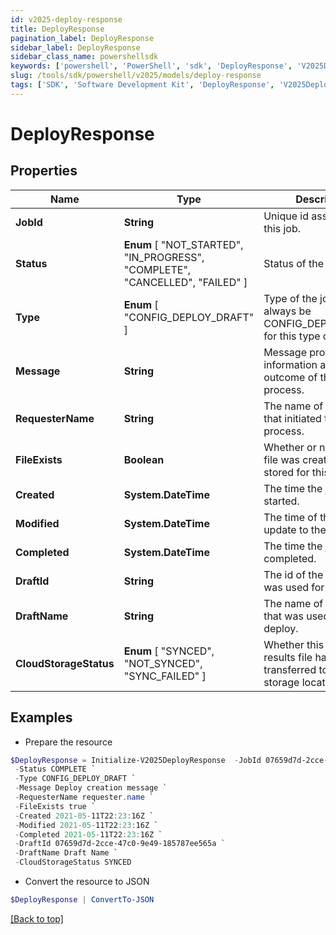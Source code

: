 ```yaml
---
id: v2025-deploy-response
title: DeployResponse
pagination_label: DeployResponse
sidebar_label: DeployResponse
sidebar_class_name: powershellsdk
keywords: ['powershell', 'PowerShell', 'sdk', 'DeployResponse', 'V2025DeployResponse'] 
slug: /tools/sdk/powershell/v2025/models/deploy-response
tags: ['SDK', 'Software Development Kit', 'DeployResponse', 'V2025DeployResponse']
---
```



# DeployResponse

## Properties

Name | Type | Description | Notes
------------ | ------------- | ------------- | -------------
**JobId** | **String** | Unique id assigned to this job. | [optional] 
**Status** |  **Enum** [  "NOT_STARTED",    "IN_PROGRESS",    "COMPLETE",    "CANCELLED",    "FAILED" ] | Status of the job. | [optional] 
**Type** |  **Enum** [  "CONFIG_DEPLOY_DRAFT" ] | Type of the job, will always be CONFIG_DEPLOY_DRAFT for this type of job. | [optional] 
**Message** | **String** | Message providing information about the outcome of the deploy process. | [optional] 
**RequesterName** | **String** | The name of the user that initiated the deploy process. | [optional] 
**FileExists** | **Boolean** | Whether or not a results file was created and stored for this deploy. | [optional] [default to $true]
**Created** | **System.DateTime** | The time the job was started. | [optional] 
**Modified** | **System.DateTime** | The time of the last update to the job. | [optional] 
**Completed** | **System.DateTime** | The time the job was completed. | [optional] 
**DraftId** | **String** | The id of the draft that was used for this deploy. | [optional] 
**DraftName** | **String** | The name of the draft that was used for this deploy. | [optional] 
**CloudStorageStatus** |  **Enum** [  "SYNCED",    "NOT_SYNCED",    "SYNC_FAILED" ] | Whether this deploy results file has been transferred to a customer storage location. | [optional] 

## Examples

- Prepare the resource
```powershell
$DeployResponse = Initialize-V2025DeployResponse  -JobId 07659d7d-2cce-47c0-9e49-185787ee565a `
 -Status COMPLETE `
 -Type CONFIG_DEPLOY_DRAFT `
 -Message Deploy creation message `
 -RequesterName requester.name `
 -FileExists true `
 -Created 2021-05-11T22:23:16Z `
 -Modified 2021-05-11T22:23:16Z `
 -Completed 2021-05-11T22:23:16Z `
 -DraftId 07659d7d-2cce-47c0-9e49-185787ee565a `
 -DraftName Draft Name `
 -CloudStorageStatus SYNCED
```

- Convert the resource to JSON
```powershell
$DeployResponse | ConvertTo-JSON
```


[[Back to top]](#) 

